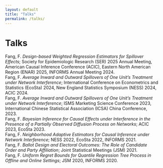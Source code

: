 ```yaml
---
layout: default
title: "Talks"
permalink: /talks/
---
```


# Talks

Fang, F. *Design-based Weighted Regression Estimators for Spillover Effects*; Society for Epidemiologic Research (SER) 2025 Annual Meeting, American Causal Inference Conference (ACIC), Eastern North American Region (ENAR) 2025, INFORMS Annual Meeting 2024.  
Fang, F. *Average Inward and Outward Spillovers of One Unit’s Treatment under Network Interference*; International Conference on Econometrics and Statistics (EcoSta) 2024, New England Statistics Symposium (NESS) 2024, ACIC 2024.  
Fang, F. *Average Inward and Outward Spillovers of One Unit’s Treatment under Network Interference*; ISMS Marketing Science Conference 2023, International Chinese Statistical Association (ICSA) China Conference, 2023.  
Fang, F. *Bayesian Inference for Causal Effects under Interference in the Presence of a Partially Observed Diffusion Process on Networks*; ACIC 2023, EcoSta 2023.  
Fang, F. *Neighborhood Adaptive Estimators for Causal Inference under Network Interference*; NESS 2022, EcoSta 2022, INFORMS 2021.  
Fang, F. *Ballot Design and Electoral Outcomes: The Role of Candidate Order and Party Affiliation*; Joint Statistical Meetings (JSM) 2021.  
Fang, F. *Uniform Regret Bounds for Quantile Regression Tree Process in Offline and Online Settings*; JSM 2020, INFORMS 2020.
